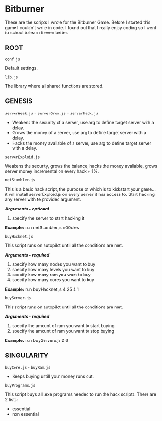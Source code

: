 # Bitburner

These are the scripts I wrote for the Bitburner Game. Before I started this game I couldn't write in code. I found out that I really enjoy coding so I went to school to learn it even better.


## ROOT

`conf.js`

Default settings.

`lib.js`

The library where all shared functions are stored.


## GENESIS


`serverWeak.js` - `serverGrow.js` - `serverHack.js` 

* Weakens the security of a server, use arg to define target server with a delay.
* Grows the money of a server, use arg to define target server with a delay.
* Hacks the money available of a server, use arg to define target server with a delay.

`serverExploid.js` 

Weakens the security, grows the balance, hacks the money avaliable, grows server money incremental on every hack + 1%.

`netStumbler.js`

This is a basic hack script, the purpose of which is to kickstart your game... 
it will install serverExploid.js on every server it has access to. 
Start hacking any server with te provided argument.

***Arguments - optional***
1. specify the server to start hacking it

**Example:** run netStumbler.js n00dles

`buyHacknet.js` 

This script runs on autopilot until all the conditions are met.

***Arguments - required***
1. specify how many nodes you want to buy
2. specify how many levels you want to buy
3. specify how many ram you want to buy
4. specify how many cores you want to buy

**Example:** run buyHacknet.js 4 25 4 1

`buyServer.js` 

This script runs on autopilot until all the conditions are met.

***Arguments - required***
1. specify the amount of ram you want to start buying
2. specify the amount of ram you want to stop buying

**Example:** run buyServers.js 2 8


## SINGULARITY


`buyCore.js` - `buyRam.js`

* Keeps buying untill your money runs out.

`buyPrograms.js` 

This script buys all .exe programs needed to run the hack scripts. There are 2 lists:

* essential
* non essential

